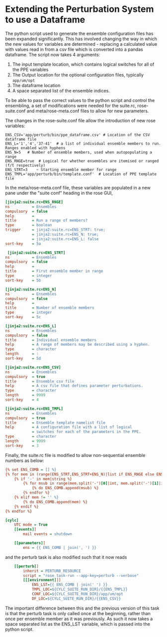 # Extending the Perturbation System to use a Dataframe

The python script used to generate the ensemble configuration files has been expanded significantly. This has involved changing the way in which the new values for variables are determined - replacing a calculated value with values read in from a csv file which is converted into a pandas dataframe. The script now takes 4 arguments:
1. The input template location, which contains logical switches for all of the PPE variables
2. The Output location for the optional configuration files, typically `app/um/opt`
3. The dataframe location
4. A space separated list of the ensemble indices.



To be able to pass the correct values to the python script and control the ensembling, a set of modifications were needed for the suite.rc, rose-suite.conf and meta/rose-meta.conf files to allow for new parameters.

The changes in the rose-suite.conf file allow the introduction of new rose variables:
```
ENS_CSV='app/perturb/bin/ppe_dataframe.csv' # Location of the CSV dataframe file
ENS_L='1','4','37-41'  # a list of individual ensemble members to run. Ranges enabled with hyphens
ENS_N=5   # Number of ensemble members, used when autopopulating a range
ENS_RNGE=true  # Logical for whether ensembles are itemised or ranged (f/t respectively)
ENS_STRT=3    ~ Starting ensemble member for range
ENS_TMPL='app/perturb/bin/template.conf'  # Location of PPE template file
```
In the meta/rose-meta.conf file, these variables are populated in a new pane under the "suite conf" heading in the rose GUI,

```ini
[jinja2:suite.rc=ENS_RNGE]
ns          = Ensembles
compulsory  = false
help        =
title       = Run a range of members?
type        = boolean
trigger     = jinja2:suite.rc=ENS_STRT: true;
            = jinja2:suite.rc=ENS_N: true;
            = jinja2:suite.rc=ENS_L: false
sort-key    = 5a

 [jinja2:suite.rc=ENS_STRT]
ns          = Ensembles
compulsory  = false
help        =
title       = First ensemble member in range
type        = integer
sort-key    = 5b

[jinja2:suite.rc=ENS_N]
ns          = Ensembles
compulsory  = false
help        =
title       = Number of ensemble members
type        = integer
sort-key    = 5c

[jinja2:suite.rc=ENS_L]
ns          = Ensembles
compulsory  = false
title       = Individual ensemble members
help        = A range of members may be described using a hyphen.
type        = character
length      = :
sort-key    = 5d

[jinja2:suite.rc=ENS_CSV]
ns          = Ensembles
compulsory  = true
title       = Ensemble csv file
help        = A csv file that defines parameter perturbations.
type        = character
length      = 9999
sort-key    = 4

[jinja2:suite.rc=ENS_TMPL]
ns          = Ensembles
compulsory  = true
title       = Ensemble template namelist file
help        = A configuration file with a list of logical
            = switches for each of the parameters in the PPE.
type        = character
length      = 9999
sort-key    = 3
```

Finally, the suite.rc file is modified to allow non-sequential ensemble numbers as below:
```ini
{% set ENS_COMB = [] %}
{% for mem in (range(ENS_STRT,ENS_STRT+ENS_N)|list if ENS_RNGE else ENS_L) %}
    {% if '-' in mem|string %}
        {% for msub in range(mem.split('-')[0]|int, mem.split('-')[1]|int+1) %}
            {% do ENS_COMB.append(msub) %}
        {% endfor %}
    {% elif mem != '' %}
        {% do ENS_COMB.append(mem) %}
    {% endif %}
{% endfor %}

[cylc]
    UTC mode = True
    [[events]]
        mail events = shutdown

    [[parameters]]
        ens = {{ ENS_COMB | join(', ') }}
```
and the perturb task is also modified such that it now reads
```ini
    [[perturb]]
        inherit = PERTURB_RESOURCE
        script = "rose task-run --app-key=perturb --verbose"
        [[[environment]]]
            ENS_LST={{ ENS_COMB | join(' ') }}
            TMPL_LOC=${CYLC_SUITE_RUN_DIR}/{{ENS_TMPL}}
            CONF_LOC=${CYLC_SUITE_RUN_DIR}/app/um/opt
            DF_LOC=${CYLC_SUITE_RUN_DIR}/{{ENS_CSV}}
```

The important difference between this and the previous version of this task is that the perturb task is only called once at the beginning, rather than once per ensemble member as it was previously. As such it now takes a space separated list as the ENS_LST variable, which is passed into the python script.
